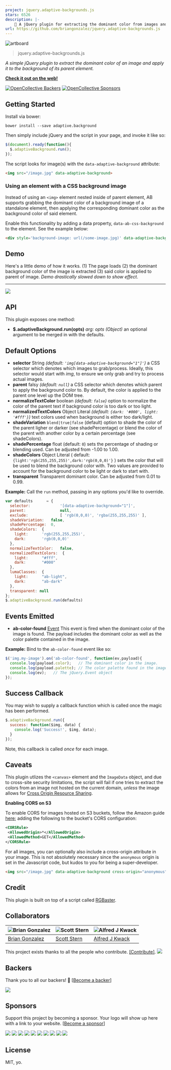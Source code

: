 ```yaml
---
project: jquery.adaptive-backgrounds.js
stars: 6526
description: |-
    🦎 A jQuery plugin for extracting the dominant color from images and applying the color to their parent.
url: https://github.com/briangonzalez/jquery.adaptive-backgrounds.js
---
```


![artboard](https://cloud.githubusercontent.com/assets/659829/17540609/4533a390-5e6c-11e6-8438-db25bcee1adc.png)

> jquery.adaptive-backgrounds.js

_A simple jQuery plugin to extract the dominant color of an image and apply it to the background of its parent element._

**[Check it out on the web!](http://briangonzalez.github.io/jquery.adaptive-backgrounds.js/)**

[![OpenCollective Backers][backer-badge]][backer-url] [![OpenCollective Sponsors][sponsor-badge]][sponsor-url]

[backer-url]: #backers
[backer-badge]: https://opencollective.com/jquery-adaptive-background/backers/badge.svg
[sponsor-url]: #sponsors
[sponsor-badge]: https://opencollective.com/jquery-adaptive-background/sponsors/badge.svg

Getting Started
------------------

Install via bower:

```
bower install --save adaptive.background
```

Then simply include jQuery and the script in your page, and invoke it like so:

```javascript
$(document).ready(function(){
  $.adaptiveBackground.run();
});
```

The script looks for image(s) with the `data-adaptive-background` attribute:

```html
<img src="/image.jpg" data-adaptive-background>
```

### Using an element with a CSS background image

Instead of using an `<img>` element nested inside of parent element, AB supports grabbing the dominant color of a background image of a standalone element, then applying the corresponding dominant color as the background color of said element.

Enable this functionality by adding a data property, `data-ab-css-background` to the element. See the example below:

```html
<div style='background-image: url(/some-image.jpg)' data-adaptive-background data-ab-css-background></div>
```

Demo
-----------
Here's a little demo of how it works. (1) The page loads (2) the dominant background color of the image is extracted (3) said color is applied to parent of image. _Demo drastically slowed down to show effect_.

---

<img src="https://raw.github.com/briangonzalez/jquery.adaptive-background.js/master/misc/ab.gif">

API
---
This plugin exposes one method:
- __$.adaptiveBackground.run(opts)__ _arg: opts (Object)_ an optional argument to be merged in with the defaults.

Default Options
----------------
- __selector__ String _(default: `'img[data-adaptive-background="1"]'`)_ a CSS selector which denotes which images to grab/process. Ideally, this selector would start with _img_, to ensure we only grab and try to process actual images.
- __parent__ falsy _(default: `null`)_ a CSS selector which denotes which parent to apply the background color to. By default, the color is applied to the parent one level up the DOM tree.
- __normalizeTextColor__ boolean _(default: `false`)_ option to normalize the color of the parent text if background color is too dark or too light.
- __normalizedTextColors__ Object Literal _(default: `{dark: '#000', light: '#fff'}`)_ text colors used when background is either too dark/light.
- __shadeVariation__ `blend|true|false` (default) option to shade the color of the parent ligher or darker (see shadePercentage) or blend the color of the parent with another color by a certain percentage (see shadeColors).
- __shadePercentage__ float (default: `0`) sets the percentage of shading or blending used. Can be adjusted from -1.00 to 1.00.
- __shadeColors__ Object Literal ( default: `{light:'rgb(255,255,255)',dark:'rgb(0,0,0)'}` ) sets the color that will be used to blend the background color with. Two values are provided to account for the background color to be light or dark to start with.
- __transparent__  Transparent dominant color. Can be adjusted from 0.01 to 0.99.


__Example:__
Call the `run` method, passing in any options you'd like to override.

```javascript
var defaults      = {
  selector:             '[data-adaptive-background="1"]',
  parent:               null,
  exclude:              [ 'rgb(0,0,0)', 'rgba(255,255,255)' ],
  shadeVariation:   false,
  shadePercentage:  0,
  shadeColors:  {
    light:      'rgb(255,255,255)',
    dark:       'rgb(0,0,0)' 
  },
  normalizeTextColor:   false,
  normalizedTextColors:  {
    light:      "#fff",
    dark:       "#000"
  },
  lumaClasses:  {
    light:      "ab-light",
    dark:       "ab-dark"
  },
  transparent: null
};
$.adaptiveBackground.run(defaults)
```

Events Emitted
--------------
- __ab-color-found__ [Event](http://api.jquery.com/category/events/event-object/) This event is fired when the dominant color of the image is found. The payload includes the dominant color as well as the color palette contained in the image.

__Example:__
Bind to the `ab-color-found` event like so:

```javascript
$('img.my-image').on('ab-color-found', function(ev,payload){
  console.log(payload.color);   // The dominant color in the image.
  console.log(payload.palette); // The color palette found in the image.
  console.log(ev);   // The jQuery.Event object
});
```

Success Callback
----------------
You may wish to supply a callback function which is called once the magic has been performed.

```javascript
$.adaptiveBackground.run({
  success: function($img, data) {
    console.log('Success!', $img, data);
  }
});
```
Note, this callback is called _once_ for each image.

Caveats
--------------
This plugin utlizes the `<canvas>` element and the `ImageData` object, and due to cross-site security limitations, the script will fail if one tries to extract the colors from an image not hosted on the current domain, *unless* the image allows for [Cross Origin Resource Sharing](http://en.wikipedia.org/wiki/Cross-origin_resource_sharing).

__Enabling CORS on S3__

To enable CORS for images hosted on S3 buckets, follow the Amazon guide [here](http://docs.aws.amazon.com/AmazonS3/latest/UG/EditingBucketPermissions.html); adding the following to the bucket's CORS configuration:

```xml
<CORSRule>
 <AllowedOrigin>*</AllowedOrigin>
 <AllowedMethod>GET</AllowedMethod>
</CORSRule>
```

For all images, you can optionally also include a cross-origin attribute in your image. This is not absolutely necessary since the `anonymous` origin is set in the Javascript code, but kudos to you for being a super-developer.

```html
<img src="/image.jpg" data-adaptive-background cross-origin="anonymous"/>
```

Credit
------
This plugin is built on top of a script called [RGBaster](https://github.com/briangonzalez/rgbaster.js).

Collaborators
-------
| ![Brian Gonzalez](http://gravatar.com/avatar/f6363fe1d9aadb1c3f07ba7867f0e854?s=70 "Brian Gonzalez") | ![Scott Stern](https://gravatar.com/avatar/0d4467ab78f0c73c7442d9b5c23299cc?s=70 "Scott Stern") | ![Alfred J Kwack](https://avatars2.githubusercontent.com/u/557102?v=4&s=70 "Alfred J KWack")
|---|---|---|
| [Brian Gonzalez](http://briangonzalez.org) | [Scott Stern](https://github.com/sstern6) | [Alfred J Kwack ](https://github.com/AlfredJKwack)|

This project exists thanks to all the people who contribute. [[Contribute]](CONTRIBUTING.md).
<a href="graphs/contributors"><img src="https://opencollective.com/jquery-adaptive-backgrounds/contributors.svg?width=890" /></a>

## Backers

Thank you to all our backers! 🙏 [[Become a backer](https://opencollective.com/jquery-adaptive-backgrounds#backer)]

<a href="https://opencollective.com/jquery-adaptive-backgrounds#backers" target="_blank"><img src="https://opencollective.com/jquery-adaptive-backgrounds/backers.svg?width=890"></a>


## Sponsors

Support this project by becoming a sponsor. Your logo will show up here with a link to your website. [[Become a sponsor](https://opencollective.com/jquery-adaptive-backgrounds#sponsor)]

<a href="https://opencollective.com/jquery-adaptive-backgrounds/sponsor/0/website" target="_blank"><img src="https://opencollective.com/jquery-adaptive-backgrounds/sponsor/0/avatar.svg"></a>
<a href="https://opencollective.com/jquery-adaptive-backgrounds/sponsor/1/website" target="_blank"><img src="https://opencollective.com/jquery-adaptive-backgrounds/sponsor/1/avatar.svg"></a>
<a href="https://opencollective.com/jquery-adaptive-backgrounds/sponsor/2/website" target="_blank"><img src="https://opencollective.com/jquery-adaptive-backgrounds/sponsor/2/avatar.svg"></a>
<a href="https://opencollective.com/jquery-adaptive-backgrounds/sponsor/3/website" target="_blank"><img src="https://opencollective.com/jquery-adaptive-backgrounds/sponsor/3/avatar.svg"></a>
<a href="https://opencollective.com/jquery-adaptive-backgrounds/sponsor/4/website" target="_blank"><img src="https://opencollective.com/jquery-adaptive-backgrounds/sponsor/4/avatar.svg"></a>
<a href="https://opencollective.com/jquery-adaptive-backgrounds/sponsor/5/website" target="_blank"><img src="https://opencollective.com/jquery-adaptive-backgrounds/sponsor/5/avatar.svg"></a>
<a href="https://opencollective.com/jquery-adaptive-backgrounds/sponsor/6/website" target="_blank"><img src="https://opencollective.com/jquery-adaptive-backgrounds/sponsor/6/avatar.svg"></a>
<a href="https://opencollective.com/jquery-adaptive-backgrounds/sponsor/7/website" target="_blank"><img src="https://opencollective.com/jquery-adaptive-backgrounds/sponsor/7/avatar.svg"></a>
<a href="https://opencollective.com/jquery-adaptive-backgrounds/sponsor/8/website" target="_blank"><img src="https://opencollective.com/jquery-adaptive-backgrounds/sponsor/8/avatar.svg"></a>
<a href="https://opencollective.com/jquery-adaptive-backgrounds/sponsor/9/website" target="_blank"><img src="https://opencollective.com/jquery-adaptive-backgrounds/sponsor/9/avatar.svg"></a>

License
-------
MIT, yo.








